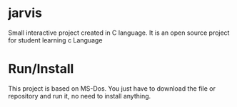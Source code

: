# jarvis
Small interactive project created in C language. It is an open source project for student learning c Language

# Run/Install
This project is based on MS-Dos. You just have to download the file or repository and run it, no need to install anything.


